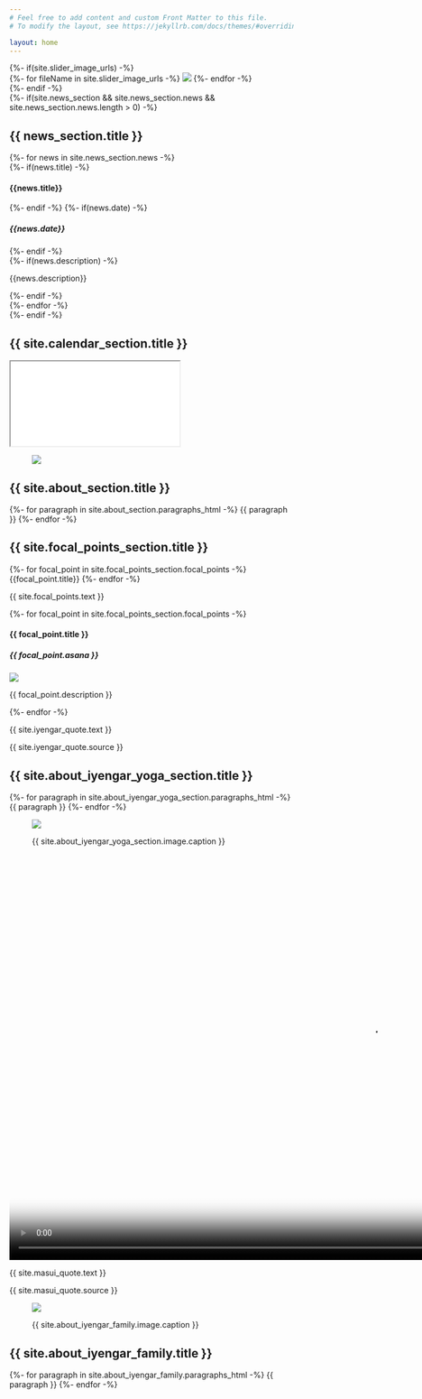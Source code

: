 ```yaml
---
# Feel free to add content and custom Front Matter to this file.
# To modify the layout, see https://jekyllrb.com/docs/themes/#overriding-theme-defaults

layout: home
---
```


<section id="landing">
	{%- if(site.slider_image_urls) -%}
	<div class="gallery js-flickity" data-flickity-options='{ "wrapAround": true, "autoPlay": 3000, "imagesLoaded": true, "fade": true, "draggable": false, "pauseAutoPlayOnHover": false, "setGallerySize": false }'>
		{%- for fileName in site.slider_image_urls -%}
		<img src="/assets/imgs/slider/{{ fileName }}">
		{%- endfor -%}
	</div>
	{%- endif -%}

</section>
{%- if(site.news_section && site.news_section.news && site.news_section.news.length > 0) -%}
<section id="news-section">
	<div class="wrapper">
		<h2>{{ news_section.title }}</h2>
		<div id="news-list" class="masonry">
			{%- for news in site.news_section.news -%}
		 		<div class="news">
		 			<div class="news-header">
			 			{%- if(news.title) -%}
			 			<h4>{{news.title}}</h4>
			 			{%- endif -%}
			 			{%- if(news.date) -%}
			 			<h5 class="news-date">{{news.date}}</h5>
			 			{%- endif -%}
		 			</div>
		 			{%- if(news.description) -%}
		 			<p>{{news.description}}</p>
		 			{%- endif -%}
		 		</div>
			{%- endfor -%}
		</div>
	</div>
</section>
{%- endif -%}
<section id="calendar">
	<h2>{{ site.calendar_section.title }}</h2>
	<div class="wrapper calendar">
		<iframe 
		width="{{ site.calendar_section.width }}" 
		height="{{ site.calendar_section.height }}" 
		src="{{ site.calendar_section.calendar_url }}"></iframe>
	</div>
</section>
<section id="about">
	<div class="wrapper">
		<div id="about-me" class="text-with-image columns-2 vertical-center-items">
			<figure class="img-with-subtitle">
				<img class="rounded-corners" src="{{ site.about_section.image.url }}">
			</figure>
			<div class="text">
				<h2>{{ site.about_section.title }}</h2>
				{%- for paragraph in site.about_section.paragraphs_html -%}
		 		{{ paragraph }}
				{%- endfor -%}
			</div>
		</div>
	</div>
</section>
<section>
	<div class="wrapper">
		<div id="focal-points">
			<h2>{{ site.focal_points_section.title }}</h2>
			 <p class="inline-bullet-list">
			 	{%- for focal_point in site.focal_points_section.focal_points -%}
			 	<span class="bullet">{{focal_point.title}}</span>
				{%- endfor -%}
			</p>
			 <p>{{ site.focal_points.text }}</p>
			 <div class="cards">
			 	{%- for focal_point in site.focal_points_section.focal_points -%}
				 <div class="card">
				 	<div class="card-header">
				 		<div>
					 		<h4 class="card-title">{{ focal_point.title }}</h4>
					 		<h5 class="card-subtitle">{{ focal_point.asana }}</h5>
					 	</div>
				 	</div>
				 	<div class="card-image">
				 		<img class="single-rounded-corner" src="{{ focal_point.image_url }}"/>
				 		<p class="card-image-description">{{ focal_point.description }}</p>
				 	</div>
				 </div>
				 {%- endfor -%}
			 </div>
		</div>
	</div>
</section>
<section id="iyengar">
	<div id="iyengar-quote" class="quote">
		<p class="quote-text">{{ site.iyengar_quote.text }}</p>
		<p class="quote-source">{{ site.iyengar_quote.source }}</p>
	</div>
	<div class="wrapper">
		<div id="about-iyengar" class="text-with-image columns-2 vertical-center-items">
			<div class="text">
				<h2>{{ site.about_iyengar_yoga_section.title }}</h2>
				{%- for paragraph in site.about_iyengar_yoga_section.paragraphs_html -%}
				{{ paragraph }}
				{%- endfor -%}
			</div>
			<figure class="img-with-subtitle">
				<img class="rounded-corners" src="{{ site.about_iyengar_yoga_section.image.url }}">
				<figcaption class="caption caption-left">
					<p>{{ site.about_iyengar_yoga_section.image.caption }}</p>
				</figcaption>
			</figure>
		</div>
	</div><!-- ./wrapper-->
	<div id="iyengar-video">
		 <video width="1280" height="720" poster="{{ site.about_iyengar_yoga_section.video.thumbnail_url}}" controls>
		   <source src="{{ site.about_iyengar_yoga_section.video.video_url}}" type="video/mp4">
			Your browser does not support the video tag.
		</video> 
	</div>
	<div id="masui-quote" class="quote">
		<p class="quote-text">{{ site.masui_quote.text }}</p>
		<p class="quote-source">{{ site.masui_quote.source }}</p>
	</div>
	<div class="wrapper">
		<div class="text-with-image columns-2 vertical-center-items">
			<figure class="img-with-subtitle">
				<img class="rounded-corners" src="{{ site.about_iyengar_family.image.url }}">
				<figcaption class="caption caption-left">
					<p>{{ site.about_iyengar_family.image.caption }}</p>
				</figcaption>
			</figure>
			<div class="text">
				<h2>{{ site.about_iyengar_family.title }}</h2>
				{%- for paragraph in site.about_iyengar_family.paragraphs_html -%}
		 		{{ paragraph }}
				{%- endfor -%}
			</div>
		</div>
	</div><!-- ./wrapper -->
	
</section>


